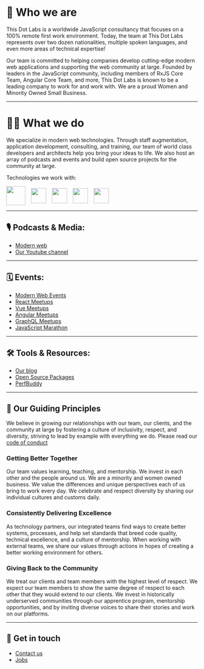 # 👋 Who we are

This Dot Labs is a worldwide JavaScript consultancy that focuses on a 100% remote first work environment. Today, the team at This Dot Labs represents over two dozen nationalities, multiple spoken languages, and even more areas of technical expertise!

Our team is committed to helping companies develop cutting-edge modern web applications and supporting the web community at large. Founded by leaders in the JavaScript community, including members of RxJS Core Team, Angular Core Team, and more, This Dot Labs is known to be a leading company to work for and work with. We are a proud Women and Minority Owned Small Business.

---

# 🧑‍💻 What we do

We specialize in modern web technologies. Through staff augmentation, application development, consulting, and training, our team of world class developers and architects help you bring your ideas to life. We also host an array of podcasts and events and build open source projects for the community at large.

Technologies we work with:

<div style="display:flex; align-items: center; gap: 15px; flex-wrap: wrap;">
<a href="https://angular.io/">
<img width="50" src="https://upload.wikimedia.org/wikipedia/commons/c/cf/Angular_full_color_logo.svg" /></a>
<a href="https://vuejs.org/">
<img width="40" src="https://upload.wikimedia.org/wikipedia/commons/f/f1/Vue.png" />
</a>
<a href="https://reactjs.org/">
<img width="40" src="https://upload.wikimedia.org/wikipedia/commons/4/47/React.svg" /></a>
<a href="https://rxjs.dev/">
<img width="40" src="https://rxjs.dev/generated/images/marketing/home/Rx_Logo-512-512.png" /></a>
<a href="https://graphql.org/">
<img width="40" src="https://upload.wikimedia.org/wikipedia/commons/1/17/GraphQL_Logo.svg" /></a>

</div>
<!-- Mobile
Testing
Blockchain
API’s
DevOps Philosophy -->

<!-- > **NOTE** Can we look at making this a tiled list with logos? -->

---

## 🎙 Podcasts & Media:

- [Modern web](https://www.thisdotmedia.com/modern-web)
- [Our Youtube channel](https://www.youtube.com/c/ThisDotMedia)

---

## 🗓 Events:

- [Modern Web Events](https://www.thisdotmedia.com/state-of-the-web/#/)
- [React Meetups](https://www.reactjsmeetup.com/)
- [Vue Meetups](https://www.vuemeetup.com/)
- [Angular Meetups](https://www.angularmeetup.com/)
- [GraphQL Meetups](https://www.graphql-meetup.com/)
- [JavaScript Marathon](https://www.thisdot.co/javascript-marathon/)

---

## 🛠 Tools & Resources:

- [Our blog](https://www.thisdot.co/blog)
- [Open Source Packages](https://github.com/thisdot/open-source)
- [PerfBuddy](https://perfbuddy.com/)

---

## 🤗 Our Guiding Principles

We believe in growing our relationships with our team, our clients, and the community at large by fostering a culture of inclusivity, respect, and diversity, striving to lead by example with everything we do. Please read our [code of conduct](https://www.contributor-covenant.org/version/2/1/code_of_conduct/)

### Getting Better Together

Our team values learning, teaching, and mentorship. We invest in each other and the people around us. We are a minority and women owned business. We value the differences and unique perspectives each of us bring to work every day. We celebrate and respect diversity by sharing our individual cultures and customs daily.

### Consistently Delivering Excellence

As technology partners, our integrated teams find ways to create better systems, processes, and help set standards that breed code quality, technical excellence, and a culture of mentorship. When working with external teams, we share our values through actions in hopes of creating a better working environment for others.

### Giving Back to the Community

We treat our clients and team members with the highest level of respect. We expect our team members to show the same degree of respect to each other that they would extend to our clients. We invest in historically underserved communities through our apprentice program, mentorship opportunities, and by inviting diverse voices to share their stories and work on our platforms.

---

## 🤙 Get in touch

- [Contact us](https://www.thisdot.co/contact)
- [Jobs](https://www.thisdot.co/jobs)
